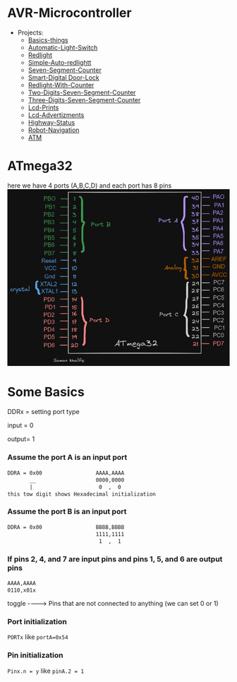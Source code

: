 # AVR-Microcontroller
- Projects:
   - [Basics-things](https://github.com/SamanKhalife/AVR-Microcontroller/tree/main/1-Basics)
   - [Automatic-Light-Switch](https://github.com/SamanKhalife/AVR-Microcontroller/tree/main/2-Automatic-Light-Switch)
   - [Redlight](https://github.com/SamanKhalife/AVR-Microcontroller/tree/main/3-Redlight)
   - [Simple-Auto-redlightt](https://github.com/SamanKhalife/AVR-Microcontroller/tree/main/4-Simple-Auto-redlightt)
   - [Seven-Segment-Counter](https://github.com/SamanKhalife/AVR-Microcontroller/tree/main/5-Seven-Segment-Counter)
   - [Smart-Digital Door-Lock](https://github.com/SamanKhalife/AVR-Microcontroller/tree/main/6-Smart-Digital%20Door-Lock)
   - [Redlight-With-Counter](https://github.com/SamanKhalife/AVR-Microcontroller/tree/main/7-Redlight-With-Counter)
   - [Two-Digits-Seven-Segment-Counter](https://github.com/SamanKhalife/AVR-Microcontroller/tree/main/8-Two-Digits-Seven-Segment-Counter)
   - [Three-Digits-Seven-Segment-Counter](https://github.com/SamanKhalife/AVR-Microcontroller/tree/main/9-Three-Digits-Seven-Segment-Counter)
   - [Lcd-Prints](https://github.com/SamanKhalife/AVR-Microcontroller/tree/main/10-Lcd-Prints)
   - [Lcd-Advertizments](https://github.com/SamanKhalife/AVR-Microcontroller/tree/main/11-Lcd-Advertizments)
   - [Highway-Status](https://github.com/SamanKhalife/AVR-Microcontroller/tree/main/12-Highway-Status)
   - [Robot-Navigation](https://github.com/SamanKhalife/AVR-Microcontroller/tree/main/13-Robot-Navigation)
   - [ATM](url)

# ATmega32 
here we have 4 ports (A,B,C,D) and each port has 8 pins
![img](https://github.com/SamanKhalife/AVR-Microcontroller/blob/main/images/ATmega32.png)


# Some Basics
DDRx = setting port type

input = 0

output= 1

### Assume the port A is an input port
```
DDRA = 0x00                 AAAA,AAAA
       __                   0000,0000
       |                     0  ,  0 
this tow digit shows Hexadecimal initialization
```
### Assume the port B is an input port
```
DDRA = 0x00                 BBBB,BBBB
                            1111,1111
                             1  ,  1 
```

### If pins 2, 4, and 7 are input pins and pins 1, 5, and 6 are output pins

```
AAAA,AAAA
0110,x01x
```
toggle ----> Pins that are not connected to anything (we can set 0 or 1)

### Port initialization

`PORTx`   like  `portA=0x54` 


### Pin initialization

`Pinx.n = y`  like   `pinA.2 = 1`








